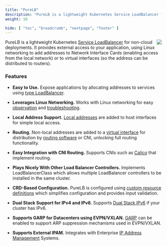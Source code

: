 ```yaml
---
title: "PureLB"
description: "PureLB is a lightweight Kubernetes Service LoadBalancer for non-cloud deployments. It provides external access to your application, using Linux networking to add addresses to Network Interface Cards (enabling access from the local network) or to virtual interfaces (so the address can be distributed to routers)."
weight: 10

hide: [ "toc", "breadcrumb", "nextpage", "footer" ]
---
```


<img align="right" src="images/purelb.png">

PureLB is a lightweight Kubernetes [Service LoadBalancer](https://kubernetes.io/docs/concepts/services-networking/service/#loadbalancer) for non-cloud deployments. It provides external access to your application, using Linux networking to add addresses to Network Interface Cards (enabling access from the local network) or to virtual interfaces (so the address can be distributed to routers).

### Features

* **Easy to Use.**
Expose applications by allocating addresses to services using [type LoadBalancer](operation/services).

* **Leverages Linux Networking.**
Works with Linux networking for easy [observation](operation/monitoring_kubectl/) and [troubleshooting](operation/troubleshootpure/).

* **Local Address Support.**
[Local addresses](how_it_works/localint/) are added to host interfaces for simple local access.

* **Routing.**
Non-local addresses are added to a [virtual interface](how_it_works/virtint/) for distribution by [routing software](how_it_works/routers/) or CNI, unlocking full routing functionality.

* **Easy Integration with CNI Routing.**
Supports CNIs such as [Calico](cni/calico/) that implement routing.

* **Plays Nicely With Other Load Balancer Controllers.**
Implements LoadBalancerClass which allows multiple LoadBalancer controllers to be installed in the same cluster.

* **CRD-Based Configuration.**
PureLB is configured using [custom resource definitions](install/config) which simplifies configuration and provides input validation.

* **Dual Stack Support for IPv4 and IPv6.**
Supports [Dual Stack IPv6](install/config#servicegroup) if your cluster has IPv6.

* **Supports GARP for Datacenters using EVPN/VXLAN.**
[GARP](install/install#garp) can be enabled to support ARP suppression mechanisms used in EVPN/VXLAN.

* **Supports External IPAM.**
Integrates with Enterprise [IP Address Management](how_it_works/ipam/) Systems.
